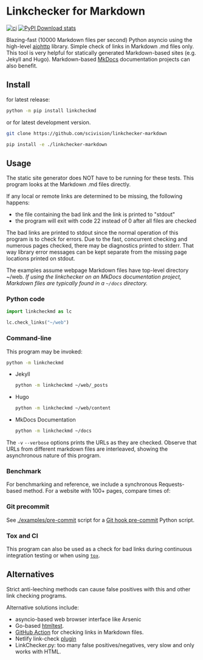 # Linkchecker for Markdown

[![ci](https://github.com/scivision/linkchecker-markdown/actions/workflows/ci.yml/badge.svg)](https://github.com/scivision/linkchecker-markdown/actions/workflows/ci.yml)
[![PyPI Download stats](http://pepy.tech/badge/linkcheckmd)](http://pepy.tech/project/linkcheckmd)

Blazing-fast (10000 Markdown files per second) Python asyncio using the high-level
[aiohttp](https://docs.aiohttp.org/)
library.
Simple check of links in Markdown .md files only.
This tool is very helpful for statically generated Markdown-based sites (e.g. Jekyll and Hugo).
Markdown-based
[MkDocs](https://www.mkdocs.org/)
documentation projects can also benefit.

## Install

for latest release:

```sh
python -m pip install linkcheckmd
```

or for latest development version.

```sh
git clone https://github.com/scivision/linkchecker-markdown

pip install -e ./linkchecker-markdown
```

## Usage

The static site generator does NOT have to be running for these tests.
This program looks at the Markdown .md files directly.

If any local or remote links are determined to be missing, the following happens:

* the file containing the bad link and the link is printed to "stdout"
* the program will exit with code 22 instead of 0 after all files are checked

The bad links are printed to stdout since the normal operation of this program is to check for errors.
Due to the fast, concurrent checking and numerous pages checked, there may be diagnostics printed to stderr.
That way library error messages can be kept separate from the missing page locations printed on stdout.


The examples assume webpage Markdown files have top-level directory ~/web.
*If using the linkchecker on an MkDocs documentation project, Markdown files
are typically found in a `~/docs` directory.*

### Python code

```python
import linkcheckmd as lc

lc.check_links("~/web")
```

### Command-line

This program may be invoked:

```sh
python -m linkcheckmd
```

* Jekyll

    ```sh
    python -m linkcheckmd ~/web/_posts
    ```

* Hugo

    ```sh
    python -m linkcheckmd ~/web/content
    ```

* MkDocs Documentation

    ```sh
    python -m linkcheckmd ~/docs
    ```

The `-v` `--verbose` options prints the URLs as they are checked.
Observe that URLs from different markdown files are interleaved, showing the asynchronous nature of this program.

### Benchmark

For benchmarking and reference, we include a synchronous Requests-based method.
For a website with 100+ pages, compare times of:

### Git precommit

See
[./examples/pre-commit](./examples/pre-commit)
script for a
[Git hook pre-commit](https://www.scivision.dev/git-markdown-pre-commit-linkcheck)
Python script.

### Tox and CI

This program can also be used as a check for bad links during continuous integration
testing or when using [`tox`](https://tox.readthedocs.io/).

## Alternatives

Strict anti-leeching methods can cause false positives with this and other link checking programs.

Alternative solutions include:

* asyncio-based web browser interface like Arsenic
* Go-based [htmltest](https://github.com/wjdp/htmltest).
* [GitHub Action](https://github.com/marketplace/actions/markdown-link-check) for checking links in Markdown files.
* Netlify link-check [plugin](https://github.com/munter/netlify-plugin-checklinks#readme)
* LinkChecker.py: too many false positives/negatives, very slow and only works with HTML.
